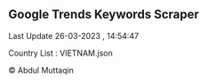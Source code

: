 

## Google Trends Keywords Scraper 
 
Last Update 26-03-2023 , 14:54:47

Country List :
VIETNAM.json



© Abdul Muttaqin 
